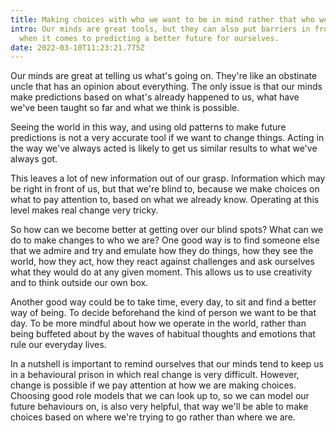 ```yaml
---
title: Making choices with who we want to be in mind rather that who we are
intro: Our minds are great tools, but they can also put barriers in front of us
  when it comes to predicting a better future for ourselves.
date: 2022-03-10T11:23:21.775Z
---
```

Our minds are great at telling us what's going on. They're like an obstinate uncle that has an opinion about everything. The only issue is that our minds make predictions based on what's already happened to us, what have we've been taught so far and what we think is possible.

Seeing the world in this way, and using old patterns to make future predictions is not a very accurate tool if we want to change things. Acting in the way we've always acted is likely to get us similar results to what we've always got. 

This leaves a lot of new information out of our grasp. Information which may be right in front of us, but that we're blind to, because we make choices on what to pay attention to, based on what we already know. Operating at this level makes real change very tricky. 

So how can we become better at getting over our blind spots? What can we do to make changes to who we are? One good way is to find someone else that we admire and try and emulate how they do things, how they see the world, how they act, how they react against challenges and ask ourselves what they would do at any given moment. This allows us to use creativity and to think outside our own box. 

Another good way could be to take time, every day, to sit and find a better way of being. To decide beforehand the kind of person we want to be that day. To be more mindful about how we operate in the world, rather than being buffeted about by the waves of habitual thoughts and emotions that rule our everyday lives.

In a nutshell is important to remind ourselves that our minds tend to keep us in a behavioural prison in which real change is very difficult. However, change is possible if we pay attention at how we are making choices. Choosing good role models that we can look up to, so we can model our future behaviours on, is also very helpful, that way we'll be able to make choices based on where we're trying to go rather than where we are.
